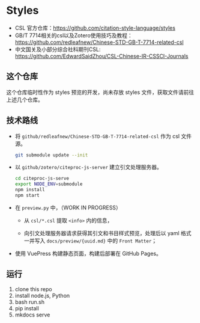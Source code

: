 # Styles

- CSL 官方仓库：https://github.com/citation-style-language/styles
- GB/T 7714相关的csl以及Zotero使用技巧及教程：https://github.com/redleafnew/Chinese-STD-GB-T-7714-related-csl
- 中文国关及小部分综合社科期刊CSL: https://github.com/EdwardSaidZhou/CSL-Chinese-IR-CSSCI-Journals

## 这个仓库

这个仓库临时性作为 styles 预览的开发，尚未存放 styles 文件，获取文件请前往上述几个仓库。

## 技术路线

- 将 `github/redleafnew/Chinese-STD-GB-T-7714-related-csl` 作为 csl 文件源。

    ```bash
    git submodule update --init
    ```

- 以 `github/zotero/citeproc-js-server` 建立引文处理服务器。


    ```bash
    cd citeproc-js-serve
    export NODE_ENV=submodule
    npm install
    npm start
    ```

- 在 `preview.py` 中，（WORK IN PROGRESS）

  - 从 `csl/*.csl` 提取 `<info>` 内的信息，

  - 向引文处理服务器请求获得其引文和书目样式预览，处理后以 yaml 格式一并写入 `docs/preview/{uuid.md}` 中的 `Front Matter`；

- 使用 VuePress 构建静态页面，构建后部署在 GitHub Pages。

## 运行

1. clone this repo
2. install node.js, Python
3. bash run.sh
4. pip install
5. mkdocs serve
